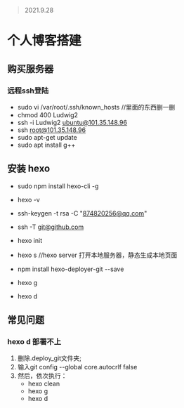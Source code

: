 >2021.9.28

# 个人博客搭建

## 购买服务器

### 远程ssh登陆

- sudo vi /var/root/.ssh/known_hosts //里面的东西删一删
- chmod 400 Ludwig2
- ssh -i Ludwig2 ubuntu@101.35.148.96
- ssh root@101.35.148.96
- sudo apt-get update
- sudo apt install g++
 
## 安装 hexo

- sudo npm install hexo-cli -g
- hexo -v

- ssh-keygen -t rsa -C "874820256@qq.com"
- ssh -T git@github.com
  
- hexo init
- hexo s //hexo server 打开本地服务器，静态生成本地页面
- npm install hexo-deployer-git --save

- hexo g
- hexo d

## 常见问题

### hexo d 部署不上

1. 删除.deploy_git文件夹;
2. 输入git config --global core.autocrlf false
3. 然后，依次执行：
   - hexo clean
   - hexo g
   - hexo d